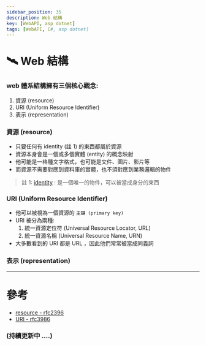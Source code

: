 ```yaml
---
sidebar_position: 35
description: Web 結構
key: [WebAPI, asp dotnet]
tags: [WebAPI, C#, asp dotnet]
---
```


# 🛰 Web 結構

### web 體系結構擁有三個核心觀念:

1. 資源 (resource)
2. URI (Uniform Resource Identifier)
3. 表示 (representation)

### 資源 (resource)

- 只要任何有 identity (註 1) 的東西都屬於資源
- 資源本身會是一個或多個實體 (entity) 的概念映射
- 他可能是一格種文字格式，也可能是文件、圖片、影片等
- 而資源不需要對應到資料庫的實體，也不須對應到業務邏輯的物件

> 註 1:
> [identity](https://www.rfc-editor.org/rfc/rfc2396#section-1.1) :
> 是一個唯一的物件，可以被當成身分的東西

### URI (Uniform Resource Identifier)

- 他可以被視為一個資源的 `主鍵 (primary key)`
- URI 被分為兩種:
  1. 統一資源定位符 (Universal Resource Locator, URL)
  2. 統一資源名稱 (Universal Resource Name, URN)
- 大多數看到的 URI 都是 URL ，因此他們常常被當成同義詞

### 表示 (representation)

---

# 參考

- [resource - rfc2396](https://www.rfc-editor.org/rfc/rfc2396#section-1.1)
- [URI - rfc3986](https://www.rfc-editor.org/rfc/rfc3986)

### (持續更新中 ....)
